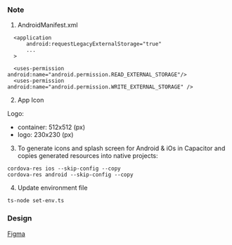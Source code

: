 ### Note

1. AndroidManifest.xml

```
  <application
      android:requestLegacyExternalStorage="true"
      ...
  >

  <uses-permission android:name="android.permission.READ_EXTERNAL_STORAGE"/>
  <uses-permission android:name="android.permission.WRITE_EXTERNAL_STORAGE" />
```

2. App Icon

Logo:
  - container: 512x512 (px)
  - logo: 230x230 (px)

3. To generate icons and splash screen for Android & iOs in Capacitor and copies generated resources into native projects:

```
cordova-res ios --skip-config --copy
cordova-res android --skip-config --copy
```

4. Update environment file

```
ts-node set-env.ts
```

### Design

[Figma](https://www.figma.com/file/MpLE0uUrm6rMZtFCVdK4jb/LoveAlarm?node-id=0%3A1)